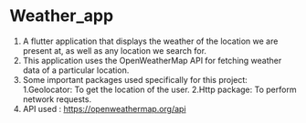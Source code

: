 # Weather_app

 1. A flutter application that displays the weather of the location we are present at, as well as any location we search for.
 2. This application uses the OpenWeatherMap API for fetching weather data of a particular location.
 3. Some important packages used specifically for this project:
   1.Geolocator: To get the location of the user.
   2.Http package: To perform network requests.
 4. API used : https://openweathermap.org/api  
    



